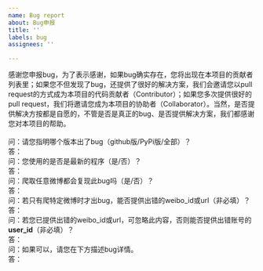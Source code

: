```yaml
---
name: Bug report
about: Bug申报
title: ''
labels: bug
assignees: ''

---
```


感谢您申报bug，为了表示感谢，如果bug确实存在，您将出现在本项目的贡献者列表里；如果您不但发现了bug，还提供了很好的解决方案，我们会邀请您以pull request的方式成为本项目的代码贡献者（Contributor）；如果您多次提供很好的pull request，我们将邀请您成为本项目的协助者（Collaborator）。当然，是否提供解决方按都是自愿的，不管是否是真正的bug、是否提供解决方案，我们都感谢您对本项目的帮助。<br>
<br>
问：请您指明哪个版本出了bug（github版/PyPi版/全部）？<br>
答：
<br>
问：您使用的是否是最新的程序（是/否）？<br>
答：
<br>
问：爬取任意微博都会复现此bug吗（是/否）？<br>
答：
<br>
问：若只有爬特定微博时才出bug，能否提供出错的weibo_id或url（非必填）？<br>
答：
<br>
问：若您已提供出错的weibo_id或url，可忽略此内容，否则能否提供出错账号的**user_id**（非必填）？<br>
答：
<br>
问：如果可以，请您在下方描述bug详情。<br>
答：

